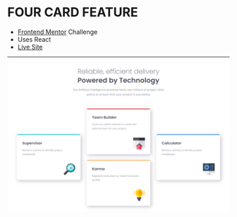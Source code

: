 # FOUR CARD FEATURE
- [Frontend Mentor](https://www.frontendmentor.io/) Challenge
- Uses React
- [Live Site](https://helpful-stroopwafel-6d8dfb.netlify.app/)
---
![screenshot](image.png)